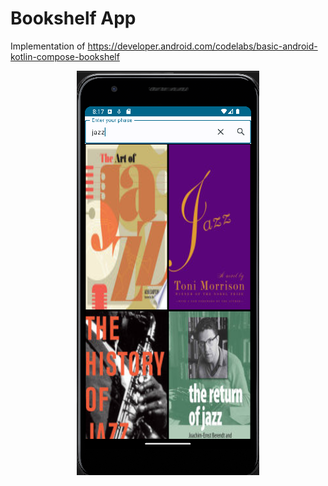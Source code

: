 # Bookshelf App
Implementation of https://developer.android.com/codelabs/basic-android-kotlin-compose-bookshelf  
  
<p align="center">
    <img src="images/books.png" alt="App">
</p>
